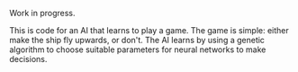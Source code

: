 Work in progress.

This is code for an AI that learns to play a game. The game is simple: either make the ship fly upwards, or don't. The AI learns by using a genetic algorithm to choose suitable parameters for neural networks to make decisions.